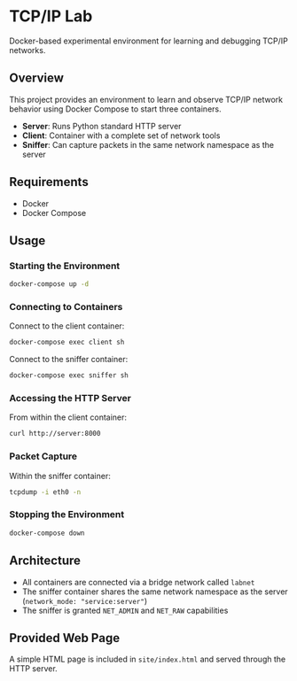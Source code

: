 # TCP/IP Lab

Docker-based experimental environment for learning and debugging TCP/IP networks.

## Overview

This project provides an environment to learn and observe TCP/IP network behavior using Docker Compose to start three containers.

- **Server**: Runs Python standard HTTP server
- **Client**: Container with a complete set of network tools
- **Sniffer**: Can capture packets in the same network namespace as the server

## Requirements

- Docker
- Docker Compose

## Usage

### Starting the Environment

```bash
docker-compose up -d
```

### Connecting to Containers

Connect to the client container:
```bash
docker-compose exec client sh
```

Connect to the sniffer container:
```bash
docker-compose exec sniffer sh
```

### Accessing the HTTP Server

From within the client container:
```bash
curl http://server:8000
```

### Packet Capture

Within the sniffer container:
```bash
tcpdump -i eth0 -n
```

### Stopping the Environment

```bash
docker-compose down
```

## Architecture

- All containers are connected via a bridge network called `labnet`
- The sniffer container shares the same network namespace as the server (`network_mode: "service:server"`)
- The sniffer is granted `NET_ADMIN` and `NET_RAW` capabilities

## Provided Web Page

A simple HTML page is included in `site/index.html` and served through the HTTP server.